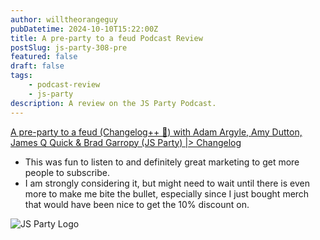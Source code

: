 ```yaml
---
author: willtheorangeguy
pubDatetime: 2024-10-10T15:22:00Z
title: A pre-party to a feud Podcast Review
postSlug: js-party-308-pre
featured: false
draft: false
tags:
    - podcast-review
    - js-party
description: A review on the JS Party Podcast.
---
```


[A pre-party to a feud (Changelog++ 🔐) with Adam Argyle, Amy Dutton, James Q Quick & Brad Garropy (JS Party) |> Changelog](https://changelog.com/jsparty/plusplus-308-pre-party)

-   This was fun to listen to and definitely great marketing to get more people to subscribe.
-   I am strongly considering it, but might need to wait until there is even more to make me bite the bullet, especially since I just bought merch that would have been nice to get the 10% discount on.

![JS Party Logo](https://is1-ssl.mzstatic.com/image/thumb/Podcasts113/v4/8e/31/88/8e318808-56a6-b897-6f98-71cf214b54a3/mza_7508458937281322007.png/300x300bb.webp)
